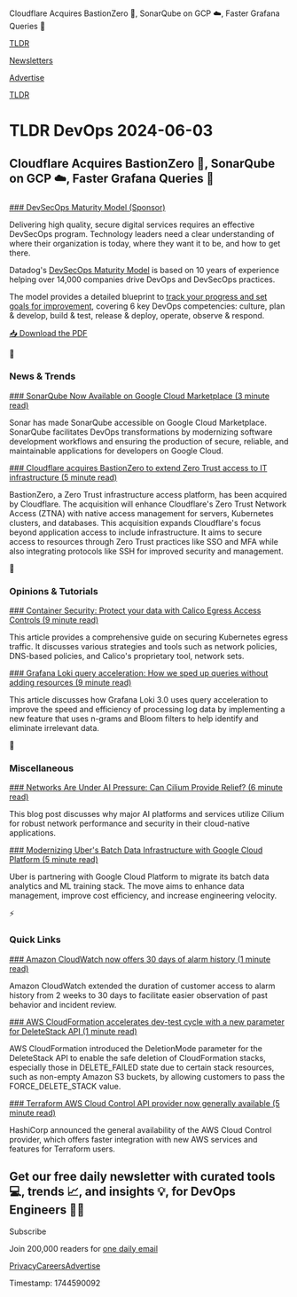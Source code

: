 Cloudflare Acquires BastionZero 🏢, SonarQube on GCP ☁️, Faster Grafana Queries 🚄

[TLDR](/)

[Newsletters](/newsletters)

[Advertise](https://advertise.tldr.tech/)

[TLDR](/)

# TLDR DevOps 2024-06-03

## Cloudflare Acquires BastionZero 🏢, SonarQube on GCP ☁️, Faster Grafana Queries 🚄

### 

[### DevSecOps Maturity Model (Sponsor)](https://www.datadoghq.com/resources/devsecops-maturity-model/?utm_source=tldrnewsletter&amp;utm_medium=newsletter&amp;utm_campaign=dg-security-ww-devsecops-maturity-devops)

Delivering high quality, secure digital services requires an effective DevSecOps program. Technology leaders need a clear understanding of where their organization is today, where they want it to be, and how to get there.

Datadog's [DevSecOps Maturity Model](https://www.datadoghq.com/resources/devsecops-maturity-model/?utm_source=tldrnewsletter&utm_medium=newsletter&utm_campaign=dg-security-ww-devsecops-maturity-devops) is based on 10 years of experience helping over 14,000 companies drive DevOps and DevSecOps practices.

The model provides a detailed blueprint to [track your progress and set goals for improvement](https://www.datadoghq.com/resources/devsecops-maturity-model/?utm_source=tldrnewsletter&utm_medium=newsletter&utm_campaign=dg-security-ww-devsecops-maturity-devops), covering 6 key DevOps competencies: culture, plan & develop, build & test, release & deploy, operate, observe & respond.

[📥 Download the PDF](https://www.datadoghq.com/resources/devsecops-maturity-model/?utm_source=tldrnewsletter&utm_medium=newsletter&utm_campaign=dg-security-ww-devsecops-maturity-devops)

📱

### News & Trends

[### SonarQube Now Available on Google Cloud Marketplace (3 minute read)](https://www.sonarsource.com/company/press-releases/sonar-delivers-clean-code-solution-sonarqube-through-google-cloud-marketplace/?utm_source=tldrdevops)

Sonar has made SonarQube accessible on Google Cloud Marketplace. SonarQube facilitates DevOps transformations by modernizing software development workflows and ensuring the production of secure, reliable, and maintainable applications for developers on Google Cloud.

[### Cloudflare acquires BastionZero to extend Zero Trust access to IT infrastructure (5 minute read)](https://blog.cloudflare.com/cloudflare-acquires-bastionzero?utm_source=tldrdevops)

BastionZero, a Zero Trust infrastructure access platform, has been acquired by Cloudflare. The acquisition will enhance Cloudflare's Zero Trust Network Access (ZTNA) with native access management for servers, Kubernetes clusters, and databases. This acquisition expands Cloudflare's focus beyond application access to include infrastructure. It aims to secure access to resources through Zero Trust practices like SSO and MFA while also integrating protocols like SSH for improved security and management.

🚀

### Opinions & Tutorials

[### Container Security: Protect your data with Calico Egress Access Controls (9 minute read)](https://www.tigera.io/blog/container-security-protect-your-data-with-calico-egress-access-controls/?utm_source=tldrdevops)

This article provides a comprehensive guide on securing Kubernetes egress traffic. It discusses various strategies and tools such as network policies, DNS-based policies, and Calico's proprietary tool, network sets.

[### Grafana Loki query acceleration: How we sped up queries without adding resources (9 minute read)](https://grafana.com/blog/2024/05/29/grafana-loki-query-acceleration-how-we-sped-up-queries-without-adding-resources/?utm_source=tldrdevops)

This article discusses how Grafana Loki 3.0 uses query acceleration to improve the speed and efficiency of processing log data by implementing a new feature that uses n-grams and Bloom filters to help identify and eliminate irrelevant data.

🎁

### Miscellaneous

[### Networks Are Under AI Pressure: Can Cilium Provide Relief? (6 minute read)](https://isovalent.com/blog/post/cilium-the-network-and-security-platform-for-the-cloud-native-ai-era/?utm_source=tldrdevops)

This blog post discusses why major AI platforms and services utilize Cilium for robust network performance and security in their cloud-native applications.

[### Modernizing Uber's Batch Data Infrastructure with Google Cloud Platform (5 minute read)](https://www.uber.com/en-SK/blog/modernizing-ubers-data-infrastructure-with-gcp/?utm_source=tldrdevops)

Uber is partnering with Google Cloud Platform to migrate its batch data analytics and ML training stack. The move aims to enhance data management, improve cost efficiency, and increase engineering velocity.

⚡️

### Quick Links

[### Amazon CloudWatch now offers 30 days of alarm history (1 minute read)](https://aws.amazon.com/about-aws/whats-new/2024/05/amazon-cloudwatch-offers-30-days-alarm-history/?utm_source=tldrdevops)

Amazon CloudWatch extended the duration of customer access to alarm history from 2 weeks to 30 days to facilitate easier observation of past behavior and incident review.

[### AWS CloudFormation accelerates dev-test cycle with a new parameter for DeleteStack API (1 minute read)](https://aws.amazon.com/about-aws/whats-new/2024/05/aws-cloudformation-dev-test-cycle-new-parameter-deletestack-api/?utm_source=tldrdevops)

AWS CloudFormation introduced the DeletionMode parameter for the DeleteStack API to enable the safe deletion of CloudFormation stacks, especially those in DELETE\_FAILED state due to certain stack resources, such as non-empty Amazon S3 buckets, by allowing customers to pass the FORCE\_DELETE\_STACK value.

[### Terraform AWS Cloud Control API provider now generally available (5 minute read)](https://www.hashicorp.com/blog/terraform-aws-cloud-control-api-provider-now-generally-available?utm_source=tldrdevops)

HashiCorp announced the general availability of the AWS Cloud Control provider, which offers faster integration with new AWS services and features for Terraform users.

## Get our free daily newsletter with curated tools 💻, trends 📈, and insights 💡, for DevOps Engineers 👨‍💻

Subscribe

Join 200,000 readers for [one daily email](/api/latest/devops)

[Privacy](/privacy)[Careers](https://jobs.ashbyhq.com/tldr.tech)[Advertise](/devops/advertise)

Timestamp: 1744590092